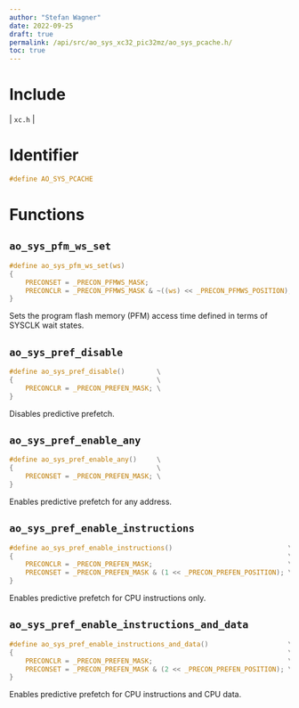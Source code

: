 ```yaml
---
author: "Stefan Wagner"
date: 2022-09-25
draft: true
permalink: /api/src/ao_sys_xc32_pic32mz/ao_sys_pcache.h/
toc: true
---
```


# Include

| `xc.h` |

# Identifier

```c
#define AO_SYS_PCACHE
```

# Functions

## `ao_sys_pfm_ws_set`

```c
#define ao_sys_pfm_ws_set(ws)                                           \
{                                                                       \
    PRECONSET = _PRECON_PFMWS_MASK;                                     \
    PRECONCLR = _PRECON_PFMWS_MASK & ~((ws) << _PRECON_PFMWS_POSITION); \
}
```

Sets the program flash memory (PFM) access time defined in terms of SYSCLK wait states.

## `ao_sys_pref_disable`

```c
#define ao_sys_pref_disable()        \
{                                    \
    PRECONCLR = _PRECON_PREFEN_MASK; \
}
```

Disables predictive prefetch.

## `ao_sys_pref_enable_any`

```c
#define ao_sys_pref_enable_any()     \
{                                    \
    PRECONSET = _PRECON_PREFEN_MASK; \
}
```

Enables predictive prefetch for any address.

## `ao_sys_pref_enable_instructions`

```c
#define ao_sys_pref_enable_instructions()                             \
{                                                                     \
    PRECONCLR = _PRECON_PREFEN_MASK;                                  \
    PRECONSET = _PRECON_PREFEN_MASK & (1 << _PRECON_PREFEN_POSITION); \
}
```

Enables predictive prefetch for CPU instructions only.

## `ao_sys_pref_enable_instructions_and_data`

```c
#define ao_sys_pref_enable_instructions_and_data()                    \
{                                                                     \
    PRECONCLR = _PRECON_PREFEN_MASK;                                  \
    PRECONSET = _PRECON_PREFEN_MASK & (2 << _PRECON_PREFEN_POSITION); \
}
```

Enables predictive prefetch for CPU instructions and CPU data.
